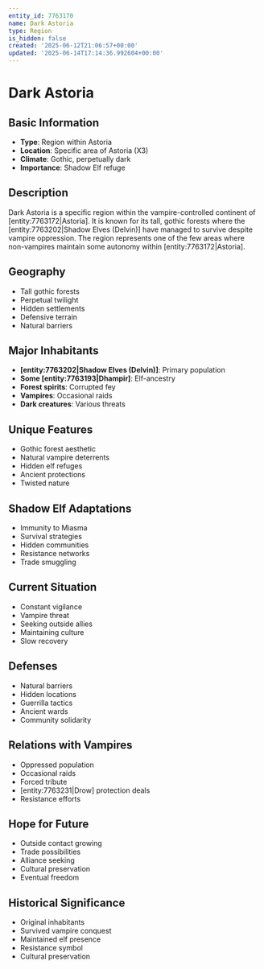 ```yaml
---
entity_id: 7763170
name: Dark Astoria
type: Region
is_hidden: false
created: '2025-06-12T21:06:57+00:00'
updated: '2025-06-14T17:14:36.992604+00:00'
---
```


# Dark Astoria

## Basic Information

- **Type**: Region within Astoria
- **Location**: Specific area of Astoria (X3)
- **Climate**: Gothic, perpetually dark
- **Importance**: Shadow Elf refuge

## Description

Dark Astoria is a specific region within the vampire-controlled continent of [entity:7763172|Astoria]. It is known for its tall, gothic forests where the [entity:7763202|Shadow Elves (Delvin)] have managed to survive despite vampire oppression. The region represents one of the few areas where non-vampires maintain some autonomy within [entity:7763172|Astoria].

## Geography

- Tall gothic forests
- Perpetual twilight
- Hidden settlements
- Defensive terrain
- Natural barriers

## Major Inhabitants

- **[entity:7763202|Shadow Elves (Delvin)]**: Primary population
- **Some [entity:7763193|Dhampir]**: Elf-ancestry
- **Forest spirits**: Corrupted fey
- **Vampires**: Occasional raids
- **Dark creatures**: Various threats

## Unique Features

- Gothic forest aesthetic
- Natural vampire deterrents
- Hidden elf refuges
- Ancient protections
- Twisted nature

## Shadow Elf Adaptations

- Immunity to Miasma
- Survival strategies
- Hidden communities
- Resistance networks
- Trade smuggling

## Current Situation

- Constant vigilance
- Vampire threat
- Seeking outside allies
- Maintaining culture
- Slow recovery

## Defenses

- Natural barriers
- Hidden locations
- Guerrilla tactics
- Ancient wards
- Community solidarity

## Relations with Vampires

- Oppressed population
- Occasional raids
- Forced tribute
- [entity:7763231|Drow] protection deals
- Resistance efforts

## Hope for Future

- Outside contact growing
- Trade possibilities
- Alliance seeking
- Cultural preservation
- Eventual freedom

## Historical Significance

- Original inhabitants
- Survived vampire conquest
- Maintained elf presence
- Resistance symbol
- Cultural preservation